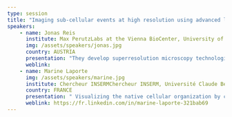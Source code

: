 ```yaml
---
type: session
title: "Imaging sub-cellular events at high resolution using advanced light"
speakers:
    - name: Jonas Reis
      institute: Max PerutzLabs at the Vienna BioCenter, University of Vienna
      img: /assets/speakers/jonas.jpg
      country: AUSTRIA
      presentation: "They develop superresolution microscopy technologies to visualize the structure and dynamics of molecular machines in cells on the nanoscale. We use these techniques to investigate the dynamic structural organization of the machinery that drives clathrin-mediated endocytosis. "
      weblink:
    - name: Marine Laporte
      img: /assets/speakers/marine.jpg
      institute: Chercheur INSERMChercheur INSERM, Université Claude Bernard Lyon 1
      country: FRANCE
      presentation: " Visualizing the native cellular organization by coupling cryofixation with expansion microscopy (Cryo-ExM)"
      weblink: https://fr.linkedin.com/in/marine-laporte-321bab69
---
```


